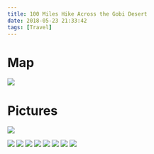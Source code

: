 ```yaml
---
title: 100 Miles Hike Across the Gobi Desert
date: 2018-05-23 21:33:42
tags: [Travel]
---
```


# Map
![](0.jpg)

# Pictures

![](1.jpeg)
<!--truncate-->
![](2.jpeg)
![](3.jpeg)
![](4.jpeg)
![](5.jpeg)
![](6.jpeg)
![](7.jpeg)
![](8.jpeg)
![](9.jpeg)
